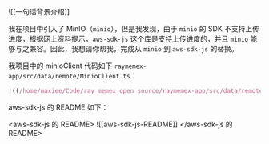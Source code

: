 ![[一句话背景介绍]]

我在项目中引入了 MinIO（`minio`），但是我发现，由于 `minio` 的 SDK 不支持上传进度，根据网上资料提示，`aws-sdk-js` 这个库是支持上传进度的，并且 `minio` 能够与之兼容。因此，我想请你帮我，完成从  `minio` 到 `aws-sdk-js` 的替换。

我项目中的 minioClient 代码如下 `raymemex-app/src/data/remote/MinioClient.ts`：

```ts
!((/home/maxiee/Code/ray_memex_open_source/raymemex-app/src/data/remote/MinioClient.ts))
```

aws-sdk-js 的 README 如下：

<aws-sdk-js 的 README>
![[aws-sdk-js-README]]
</aws-sdk-js 的 README>